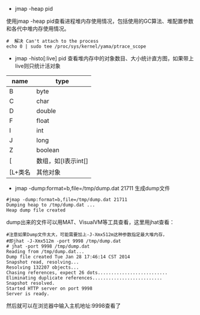 
- jmap -heap pid 

使用jmap -heap pid查看进程堆内存使用情况，包括使用的GC算法、堆配置参数和各代中堆内存使用情况。
```
#  解决 Can't attach to the process
echo 0 | sudo tee /proc/sys/kernel/yama/ptrace_scope
```
- jmap -histo[:live] pid 
查看堆内存中的对象数目、大小统计直方图，如果带上live则只统计活对象 

name|type
---|---- 
B | byte 
C | char 
D | double
F | float
I | int
J | long
Z | boolean
[ | 数组，如[I表示int[]
[L+类名 | 其他对象

- jmap -dump:format=b,file=/tmp/dump.dat 21711 
生成dump文件
```shell
#jmap -dump:format=b,file=/tmp/dump.dat 21711     
Dumping heap to /tmp/dump.dat ...
Heap dump file created
```
dump出来的文件可以用MAT、VisualVM等工具查看，这里用jhat查看：
```shell
#注意如果Dump文件太大，可能需要加上-J-Xmx512m这种参数指定最大堆内存，
#即jhat -J-Xmx512m -port 9998 /tmp/dump.dat
# jhat -port 9998 /tmp/dump.dat
Reading from /tmp/dump.dat...
Dump file created Tue Jan 28 17:46:14 CST 2014
Snapshot read, resolving...
Resolving 132207 objects...
Chasing references, expect 26 dots..........................
Eliminating duplicate references..........................
Snapshot resolved.
Started HTTP server on port 9998
Server is ready.
```
然后就可以在浏览器中输入主机地址:9998查看了

